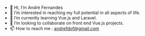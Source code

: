 - 👋 Hi, I’m André Fernandes
- 👀 I’m interested in reaching my full potential in all aspects of life.
- 🌱 I’m currently learning Vue.js and Laravel. 
- 💞️ I’m looking to collaborate on front end Vue.js projects.
- 📫 How to reach me : andrefdof@gmail.com

<!---
andrefdof/andrefdof is a ✨ special ✨ repository because its `README.md` (this file) appears on your GitHub profile.
You can click the Preview link to take a look at your changes.
--->
